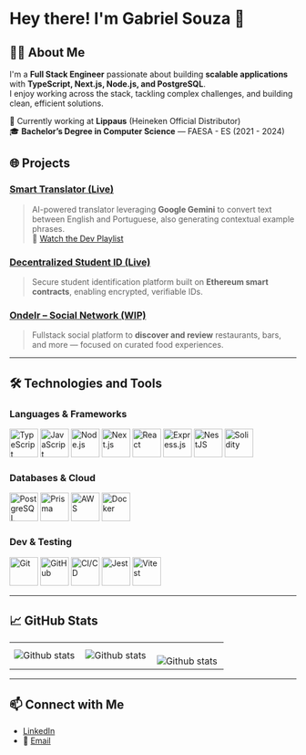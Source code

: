# Hey there! I'm Gabriel Souza 👋

## 👨‍💻 About Me  
I'm a **Full Stack Engineer** passionate about building **scalable applications** with **TypeScript, Next.js, Node.js, and PostgreSQL**.  
I enjoy working across the stack, tackling complex challenges, and building clean, efficient solutions.  

🔧 Currently working at **Lippaus** (Heineken Official Distributor)  
🎓 **Bachelor’s Degree in Computer Science** — FAESA - ES (2021 - 2024)

## 🌐 Projects

### <a href="https://smart-translator-ai.vercel.app" target="_blank">Smart Translator (Live)</a>  
> AI-powered translator leveraging **Google Gemini** to convert text between English and Portuguese, also generating contextual example phrases.  
🎥 <a href="https://youtube.com/playlist?list=PL21OVMBXdJI7-WFSrWEE9VZ67NsVAdIw3&si=McRFxJUrwY9Zs6UK" target="_blank">Watch the Dev Playlist</a>

### <a href="https://student-identification.vercel.app/" target="_blank">Decentralized Student ID (Live)</a>  
> Secure student identification platform built on **Ethereum smart contracts**, enabling encrypted, verifiable IDs.

### <a href="https://github.com/SouzaGabriel26/onde-ir" target="_blank">OndeIr – Social Network (WIP)</a>  
> Fullstack social platform to **discover and review** restaurants, bars, and more — focused on curated food experiences.

---

## 🛠️ Technologies and Tools  

### **Languages & Frameworks**  
<p>
  <img title="TypeScript" alt="TypeScript" width="50px" height="50px" src="https://raw.githubusercontent.com/marwin1991/profile-technology-icons/refs/heads/main/icons/typescript.png" />
  <img title="JavaScript" alt="JavaScript" width="50px" height="50px" src="https://raw.githubusercontent.com/marwin1991/profile-technology-icons/refs/heads/main/icons/javascript.png" />
  <img title="Node.js" alt="Node.js" width="50px" height="50px" src="https://raw.githubusercontent.com/marwin1991/profile-technology-icons/refs/heads/main/icons/node_js.png" />
  <img title="Next.js" alt="Next.js" width="50px" height="50px" src="https://cdn.jsdelivr.net/gh/devicons/devicon/icons/nextjs/nextjs-original.svg" />
  <img title="React" alt="React" width="50px" height="50px" src="https://raw.githubusercontent.com/marwin1991/profile-technology-icons/refs/heads/main/icons/react.png" />
  <img title="Express.js" alt="Express.js" width="50px" height="50px" src="https://raw.githubusercontent.com/marwin1991/profile-technology-icons/refs/heads/main/icons/express.png" />
  <img title="NestJS" alt="NestJS" width="50px" height="50px" src="https://raw.githubusercontent.com/marwin1991/profile-technology-icons/refs/heads/main/icons/nest_js.png" />
  <img title="Solidity" alt="Solidity" width="50px" height="50px" src="https://raw.githubusercontent.com/marwin1991/profile-technology-icons/refs/heads/main/icons/solidity.png" />
</p>

### **Databases & Cloud**  
<p>
  <img title="PostgreSQL" alt="PostgreSQL" width="50px" height="50px" src="https://raw.githubusercontent.com/marwin1991/profile-technology-icons/refs/heads/main/icons/postgresql.png" />
  <img title="Prisma ORM" alt="Prisma" width="50px" height="50px" src="https://cdn.jsdelivr.net/gh/devicons/devicon/icons/prisma/prisma-original.svg" />
  <img title="AWS" alt="AWS" width="50px" height="50px" src="https://raw.githubusercontent.com/marwin1991/profile-technology-icons/refs/heads/main/icons/aws.png" />
  <img title="Docker" alt="Docker" width="50px" height="50px" src="https://raw.githubusercontent.com/marwin1991/profile-technology-icons/refs/heads/main/icons/docker.png" />
</p>

### **Dev & Testing**  
<p>
  <img title="Git" alt="Git" width="50px" height="50px" src="https://raw.githubusercontent.com/marwin1991/profile-technology-icons/refs/heads/main/icons/git.png" />
  <img title="GitHub" alt="GitHub" width="50px" height="50px" src="https://raw.githubusercontent.com/marwin1991/profile-technology-icons/refs/heads/main/icons/github.png" />
  <img title="CI/CD" alt="CI/CD" width="50px" height="50px" src="https://raw.githubusercontent.com/marwin1991/profile-technology-icons/refs/heads/main/icons/ci_cd.png" />
  <img title="Jest" alt="Jest" width="50px" height="50px" src="https://raw.githubusercontent.com/marwin1991/profile-technology-icons/refs/heads/main/icons/jest.png" />
  <img title="Vitest" alt="Vitest" width="50px" height="50px" src="https://cdn.jsdelivr.net/gh/devicons/devicon/icons/vitest/vitest-plain.svg" />
</p>



---

## 📈 GitHub Stats  

<table>
  <tr>
    <td>
      <img
        align="left"
        src="https://github-readme-stats.vercel.app/api?username=souzagabriel26&theme=dark&hide_border=false&include_all_commits=true&count_private=true"
        alt="Github stats"
      />
    </td>
    <td>
      <img
        align="left"
        src="https://github-readme-stats.vercel.app/api/top-langs/?username=souzagabriel26&theme=dark&hide_border=false&include_all_commits=true&count_private=true&layout=compact"
        alt="Github stats"
      />
    </td>
    <td>
      <br />
      <img
        align="left"
        src="https://github-readme-streak-stats.herokuapp.com/?user=souzagabriel26&theme=dark&hide_border=false"
        alt="Github stats"
      />
    </td>
  </tr>
</table>

---

## 📫 Connect with Me  

- [LinkedIn](https://linkedin.com/in/souzagabriel26)
- 📧 [Email](mailto:gabriel.asouza2608@hotmail.com)
